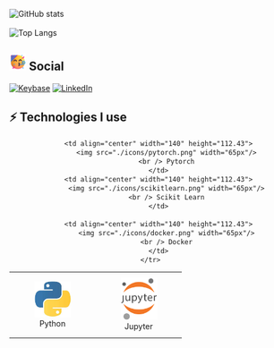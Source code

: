 <!---
- 👋 Hi, I’m @Komalsai234
- 👀 I’m interested in ...
- 🌱 I’m currently learning ...
- 💞️ I’m looking to collaborate on ...
- 📫 How to reach me ...

Komalsai234/Komalsai234 is a ✨ special ✨ repository because its `README.md` (this file) appears on your GitHub profile.
You can click the Preview link to take a look at your changes.
--->
![GitHub stats](https://github-readme-stats.vercel.app/api?username=komalsai234&show_icons=true&theme=default) <br> <br>
![Top Langs](https://github-readme-stats.vercel.app/api/top-langs/?username=komalsai234&layout=compact&theme=default)

## <img src="https://github.com/Komalsai234/Komalsai234/blob/main/emojis/Party.png" width="30"/> Social
[![Keybase](https://img.shields.io/badge/Keybase-0A0A0A?style=for-the-badge&logo=keybase&logoColor=white)](https://keybase.io/komal_sai_anurag)
[![LinkedIn](https://img.shields.io/badge/linkedin-%230077B5.svg?style=for-the-badge&logo=linkedin&logoColor=white)](https://www.linkedin.com/in/komal-sai-anurag-pasumarthy-363521238/)<br>

## ⚡ Technologies I use 

<div align="center">
<table align="center">
    <tr>
        <td align="center" width="140" height="112.43">
            <img src="./icons/python.jpeg" width="65px"/>
            <br /> Python
        </td>
        <td align="center" width="140" height="112.43">
            <img src="./icons/jupyter.png" width="65px"/>
            <br /> Jupyter
        </td>
        
        <td align="center" width="140" height="112.43">
            <img src="./icons/pytorch.png" width="65px"/>
            <br /> Pytorch
        </td>
        <td align="center" width="140" height="112.43">
            <img src="./icons/scikitlearn.png" width="65px"/>
            <br /> Scikit Learn
        </td>
        
        <td align="center" width="140" height="112.43">
            <img src="./icons/docker.png" width="65px"/>
            <br /> Docker
        </td>
    </tr>
</table>
</div>
